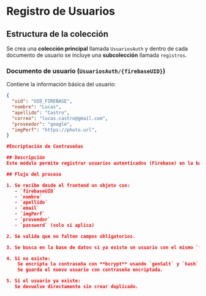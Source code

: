 # Registro de Usuarios 

## Estructura de la colección

Se crea una **colección principal** llamada `UsuariosAuth` y dentro de cada documento de usuario se incluye una **subcolección** llamada `registros`.

### Documento de usuario (`UsuariosAuth/{firebaseUID}`)
Contiene la información básica del usuario:

```json
{
  "uid": "UID_FIREBASE",
  "nombre": "Lucas",
  "apellido": "Castro",
  "correo": "lucas.castro@gmail.com",
  "proveedor": "google",
  "imgPerf": "https://photo.url",
}

#Encriptación de Contraseñas 

## Descripción
Este módulo permite registrar usuarios autenticados (Firebase) en la base de datos MongoDB. Incluye lógica para evitar duplicados y encripta la contraseña antes de guardarla por seguridad.

## Flujo del proceso

1. Se recibe desde el frontend un objeto con:
   - `firebaseUID`
   - `nombre`
   - `apellido`
   - `email`
   - `imgPerf`
   - `proveedor`
   - `password` (solo si aplica)

2. Se valida que no falten campos obligatorios.

3. Se busca en la base de datos si ya existe un usuario con el mismo `firebaseUID`.

4. Si no existe:
    Se encripta la contraseña con **bcrypt** usando `genSalt` y `hash`.
    Se guarda el nuevo usuario con contraseña encriptada.

5. Si el usuario ya existe:
   Se devuelve directamente sin crear duplicado.


